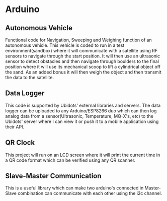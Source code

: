 # Arduino

## Autonomous Vehicle

Functional code for Navigation, Sweeping and Weighing function of an autonomous vehicle. This vehicle is coded to run in a test environment(sandbox) where it will communicate with a satellite using RF sensors to navigate through the start position. It will then use an ultrasonic sensor to detect obstacles and then navigate through boulders to the final position where it will use its mechanical scoop to lift a cylindrical object off the sand. As an added bonus it will then weigh the object and then transmit the data to the satellite.

## Data Logger

This code is supported by Ubidots' external libraries and servers. The data logger can be uploaded to any Arduino/ESP8266 duo which can then log analog data from a sensor(Ultrasonic, Temperature, MQ-X's, etc) to the Ubidots' server where I can view it or push it to a mobile application using their API. 

## QR Clock

This project will run on an LCD screen where it will print the current time in a QR code format which can be verified using any QR scanner. 

## Slave-Master Communication

This is a useful library which can make two arduino's connected in Master-Slave combination can communicate with each other using the i2c channel. 
